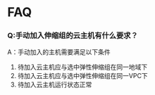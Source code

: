 # FAQ

### Q:手动加入伸缩组的云主机有什么要求？
A：手动加入的主机需要满足以下条件   
1. 待加入云主机应与选中弹性伸缩组在同一地域下   
2. 待加入云主机应与选中弹性伸缩组在同一VPC下   
3. 待加入云主机运行状态正常
